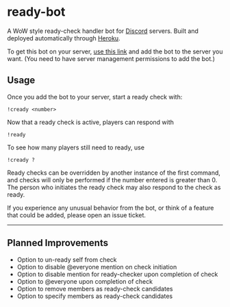 # ready-bot

[//]: [![Heroku](https://heroku-badge.herokuapp.com/?app=ready-bot&style=flat&svg=1)](https://github.com/pussinboots/heroku-badge)

A WoW style ready-check handler bot for [Discord](https://discordapp.com) servers. Built and deployed automatically through [Heroku](https://dashboard.heroku.com). 

To get this bot on your server, [use this link](https://discordapp.com/oauth2/authorize?client_id=389210640612589568&scope=bot) and add the bot to the server you want. (You need to have server management  permissions to add the bot.)


## Usage

Once you add the bot to your server, start a ready check with:

```
!cready <number>
```
Now that a ready check is active, players can respond with 
```
!ready
```
To see how many players still need to ready, use
```
!cready ?
```
Ready checks can be overridden by another instance of the first command, and checks will only be performed if the number entered is greater than 0. The person who initiates the ready check may also respond to the check as ready.

If you experience any unusual behavior from the bot, or think of a feature that could be added, please open an issue ticket. 

---
## Planned Improvements

- Option to un-ready self from check
- Option to disable @everyone mention on check initiation
- Option to disable mention for ready-checker upon completion of check
- Option to @everyone upon completion of check
- Option to remove members as ready-check candidates
- Option to specify members as ready-check candidates